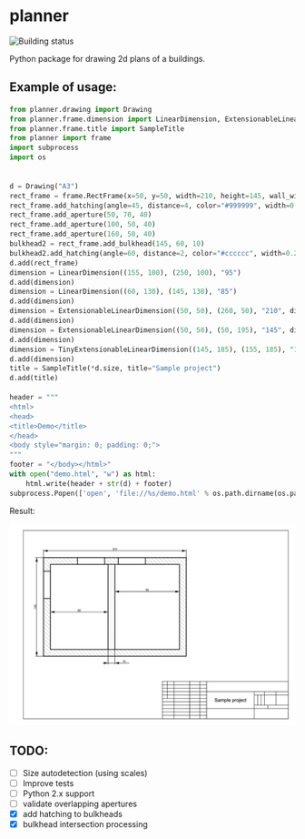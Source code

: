 planner
=======

![Building status](http://ci.wbtech.pro/dizballanze/planner/badge/)

Python package for drawing 2d plans of a buildings.

Example of usage:
-----------------

```python
from planner.drawing import Drawing
from planner.frame.dimension import LinearDimension, ExtensionableLinearDimension, TinyExtensionableLinearDimension
from planner.frame.title import SampleTitle
from planner import frame
import subprocess
import os


d = Drawing("A3")
rect_frame = frame.RectFrame(x=50, y=50, width=210, height=145, wall_width=10, **{"stroke-width": "1"})
rect_frame.add_hatching(angle=45, distance=4, color="#999999", width=0.3)
rect_frame.add_aperture(50, 70, 40)
rect_frame.add_aperture(100, 50, 40)
rect_frame.add_aperture(160, 50, 40)
bulkhead2 = rect_frame.add_bulkhead(145, 60, 10)
bulkhead2.add_hatching(angle=60, distance=2, color="#cccccc", width=0.25)
d.add(rect_frame)
dimension = LinearDimension((155, 100), (250, 100), "95")
d.add(dimension)
dimension = LinearDimension((60, 130), (145, 130), "85")
d.add(dimension)
dimension = ExtensionableLinearDimension((50, 50), (260, 50), "210", direction=-1)
d.add(dimension)
dimension = ExtensionableLinearDimension((50, 50), (50, 195), "145", direction=-1)
d.add(dimension)
dimension = TinyExtensionableLinearDimension((145, 185), (155, 185), "10", direction=1, extension_size=22, label_position='end')
d.add(dimension)
title = SampleTitle(*d.size, title="Sample project")
d.add(title)

header = """
<html>
<head>
<title>Demo</title>
</head>
<body style="margin: 0; padding: 0;">
"""
footer = "</body></html>"
with open("demo.html", "w") as html:
    html.write(header + str(d) + footer)
subprocess.Popen(['open', 'file://%s/demo.html' % os.path.dirname(os.path.realpath(__file__))])
```

Result:

![Result drawning](sample.png)

## TODO:

-  [ ] Size autodetection (using scales)
-  [ ] Improve tests
-  [ ] Python 2.x support
-  [ ] validate overlapping apertures
-  [x] add hatching to bulkheads
-  [x] bulkhead intersection processing
